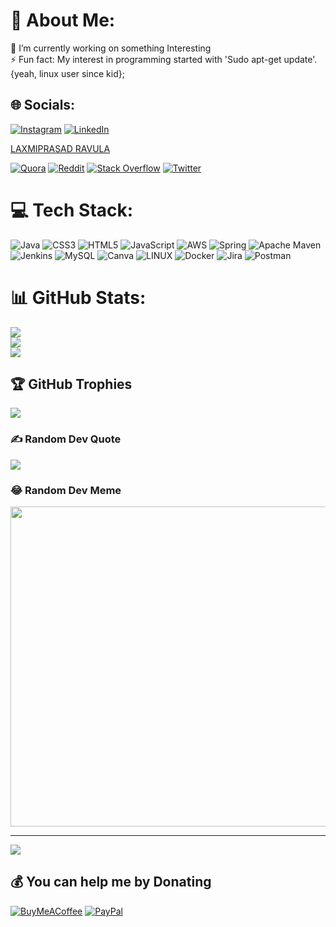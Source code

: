 # 💫 About Me:
🔭 I’m currently working on something Interesting<br>⚡ Fun fact: My interest in programming started with 'Sudo apt-get update'.<br>{yeah, linux user since kid};


## 🌐 Socials:
[![Instagram](https://img.shields.io/badge/Instagram-%23E4405F.svg?logo=Instagram&logoColor=white)](https://instagram.com/mozorojo) [![LinkedIn](https://img.shields.io/badge/LinkedIn-%230077B5.svg?logo=linkedin&logoColor=white)](https://linkedin.com/in/fullstackdevo) 
<script src="https://platform.linkedin.com/badges/js/profile.js" async defer type="text/javascript"></script>
<div class="badge-base LI-profile-badge" data-locale="en_US" data-size="large" data-theme="light" data-type="HORIZONTAL" data-vanity="fullstackdevo" data-version="v1"><a class="badge-base__link LI-simple-link" href="https://in.linkedin.com/in/fullstackdevo?trk=profile-badge">LAXMIPRASAD RAVULA</a></div>
              

[![Quora](https://img.shields.io/badge/Quora-%23B92B27.svg?logo=Quora&logoColor=white)](https://quora.com/profile/Lucky-Ravula) [![Reddit](https://img.shields.io/badge/Reddit-%23FF4500.svg?logo=Reddit&logoColor=white)](https://reddit.com/user/mozorojo) [![Stack Overflow](https://img.shields.io/badge/-Stackoverflow-FE7A16?logo=stack-overflow&logoColor=white)](https://stackoverflow.com/users/mozorojo) [![Twitter](https://img.shields.io/badge/Twitter-%231DA1F2.svg?logo=Twitter&logoColor=white)](https://twitter.com/Luckyr07) 

# 💻 Tech Stack:
![Java](https://img.shields.io/badge/java-%23ED8B00.svg?style=flat&logo=java&logoColor=white) ![CSS3](https://img.shields.io/badge/css3-%231572B6.svg?style=flat&logo=css3&logoColor=white) ![HTML5](https://img.shields.io/badge/html5-%23E34F26.svg?style=flat&logo=html5&logoColor=white) ![JavaScript](https://img.shields.io/badge/javascript-%23323330.svg?style=flat&logo=javascript&logoColor=%23F7DF1E)  ![AWS](https://img.shields.io/badge/AWS-%23FF9900.svg?style=flat&logo=amazon-aws&logoColor=white)  ![Spring](https://img.shields.io/badge/spring-%236DB33F.svg?style=flat&logo=spring&logoColor=white) ![Apache Maven](https://img.shields.io/badge/Apache%20Maven-C71A36?style=flat&logo=Apache%20Maven&logoColor=white) ![Jenkins](https://img.shields.io/badge/jenkins-%232C5263.svg?style=flat&logo=jenkins&logoColor=white)  ![MySQL](https://img.shields.io/badge/mysql-%2300f.svg?style=flat&logo=mysql&logoColor=white) ![Canva](https://img.shields.io/badge/Canva-%2300C4CC.svg?style=flat&logo=Canva&logoColor=white) 	 ![LINUX](https://img.shields.io/badge/Linux-FCC624?style=flat&logo=linux&logoColor=black) ![Docker](https://img.shields.io/badge/docker-%230db7ed.svg?style=flat&logo=docker&logoColor=white) ![Jira](https://img.shields.io/badge/jira-%230A0FFF.svg?style=flat&logo=jira&logoColor=white) ![Postman](https://img.shields.io/badge/Postman-FF6C37?style=flat&logo=postman&logoColor=white)
# 📊 GitHub Stats:
![](https://github-readme-stats.vercel.app/api?username=mozorojo&theme=swift&hide_border=false&include_all_commits=false&count_private=false)<br/>
![](https://github-readme-streak-stats.herokuapp.com/?user=mozorojo&theme=swift&hide_border=false)<br/>
![](https://github-readme-stats.vercel.app/api/top-langs/?username=mozorojo&theme=swift&hide_border=false&include_all_commits=false&count_private=false&layout=compact)

## 🏆 GitHub Trophies
![](https://github-profile-trophy.vercel.app/?username=mozorojo&theme=buddhism&no-frame=false&no-bg=true&margin-w=4)

### ✍️ Random Dev Quote
![](https://quotes-github-readme.vercel.app/api?type=horizontal&theme=dark)

### 😂 Random Dev Meme
<img src="https://random-memer.herokuapp.com/" width="512px"/>

---
[![](https://visitcount.itsvg.in/api?id=mozorojo&icon=0&color=0)](https://visitcount.itsvg.in)

  ## 💰 You can help me by Donating
  [![BuyMeACoffee](https://img.shields.io/badge/Buy%20Me%20a%20Coffee-ffdd00?style=for-the-badge&logo=buy-me-a-coffee&logoColor=black)](https://buymeacoffee.com/mozorojo) [![PayPal](https://img.shields.io/badge/PayPal-00457C?style=for-the-badge&logo=paypal&logoColor=white)](https://paypal.me/mozorojo) 

  
<!-- Proudly created with GPRM ( https://gprm.itsvg.in ) -->
